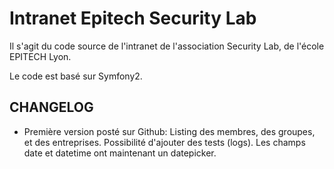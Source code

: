 Intranet Epitech Security Lab
=============================

Il s'agit du code source de l'intranet de l'association Security Lab, de l'école EPITECH Lyon.

Le code est basé sur Symfony2.


CHANGELOG
---------

 - Première version posté sur Github:
   Listing des membres, des groupes, et des entreprises.
   Possibilité d'ajouter des tests (logs).
   Les champs date et datetime ont maintenant un datepicker.

